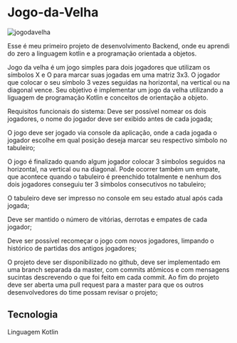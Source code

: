 # Jogo-da-Velha

![jogodavelha](https://user-images.githubusercontent.com/115504238/228062512-c214a0dd-7225-4b6f-b903-865dd978ba3e.png)


Esse é meu primeiro projeto de desenvolvimento Backend, onde eu aprendi do zero 
a linguagem kotlin e a programação orientada a objetos.


Jogo da velha é um jogo simples para dois jogadores que utilizam os símbolos X e O para
marcar suas jogadas em uma matriz 3x3. O jogador que colocar o seu símbolo 3 vezes seguidas na horizontal,
na vertical ou na diagonal vence. Seu objetivo é implementar um jogo da velha utilizando a liguagem de
programação Kotlin e conceitos de orientação a objeto.

Requisitos funcionais do sistema:
Deve ser possível nomear os dois jogadores, o nome do jogador deve ser exibido antes de cada jogada;

O jogo deve ser jogado via console da aplicação, onde a cada jogada o jogador escolhe em qual posição
deseja marcar seu respectivo símbolo no tabuleiro;

O jogo é finalizado quando algum jogador colocar 3 símbolos seguidos na horizontal, na vertical ou na
diagonal. Pode ocorrer também um empate, que acontece quando o tabuleiro é preenchido totalmente e nenhum
dos dois jogadores conseguiu ter 3 símbolos consecutivos no tabuleiro;

O tabuleiro deve ser impresso no console em seu estado atual após cada jogada;

Deve ser mantido o número de vitórias, derrotas e empates de cada jogador;

Deve ser possível recomeçar o jogo com novos jogadores, limpando o histórico de partidas dos antigos
jogadores;

O projeto deve ser disponibilizado no github, deve ser implementado em uma branch separada da master,
com commits atômicos e com mensagens sucintas descrevendo o que foi feito em cada commit. Ao fim do projeto
deve ser aberta uma pull request para a master para que os outros desenvolvedores do time possam revisar o
projeto;











## Tecnologia

Linguagem Kotlin
